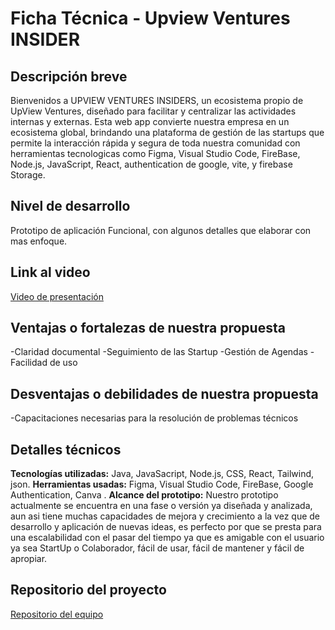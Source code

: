 # Ficha Técnica - Upview Ventures INSIDER

## Descripción breve
Bienvenidos a UPVIEW VENTURES INSIDERS, un ecosistema propio de UpView Ventures, diseñado para facilitar y centralizar las actividades internas y externas. Esta web app convierte nuestra empresa en un ecosistema global, brindando una plataforma de gestión de las startups que permite la interacción rápida y segura de toda nuestra comunidad con herramientas tecnologicas como Figma, Visual Studio Code, FireBase, Node.js, JavaScript, React, authentication de google, vite, y firebase Storage.

## Nivel de desarrollo
Prototipo de aplicación Funcional, con algunos detalles que elaborar con mas enfoque.

## Link al video
[Video de presentación]([URL](https://youtu.be/huw9YQwcLBY))

## Ventajas o fortalezas de nuestra propuesta
-Claridad documental
-Seguimiento de las Startup
-Gestión de Agendas
-Facilidad de uso


## Desventajas o debilidades de nuestra propuesta
-Capacitaciones necesarias para la resolución de problemas técnicos

## Detalles técnicos
**Tecnologías utilizadas:** Java, JavaSacript, Node.js, CSS, React, Tailwind, json.
**Herramientas usadas:** Figma, Visual Studio Code, FireBase, Google Authentication, Canva .
**Alcance del prototipo:** Nuestro prototipo actualmente se encuentra en una fase o versión ya diseñada y analizada, aun asi tiene muchas capacidades de mejora y crecimiento a la vez que de desarrollo y aplicación de nuevas ideas, es perfecto por que se presta para una escalabilidad con el pasar del tiempo ya que es amigable con el usuario ya sea StartUp o Colaborador, fácil de usar, fácil de mantener y fácil de apropiar. 


## Repositorio del proyecto
[Repositorio del equipo](https://github.com/1JuL/sbhack_solution)
